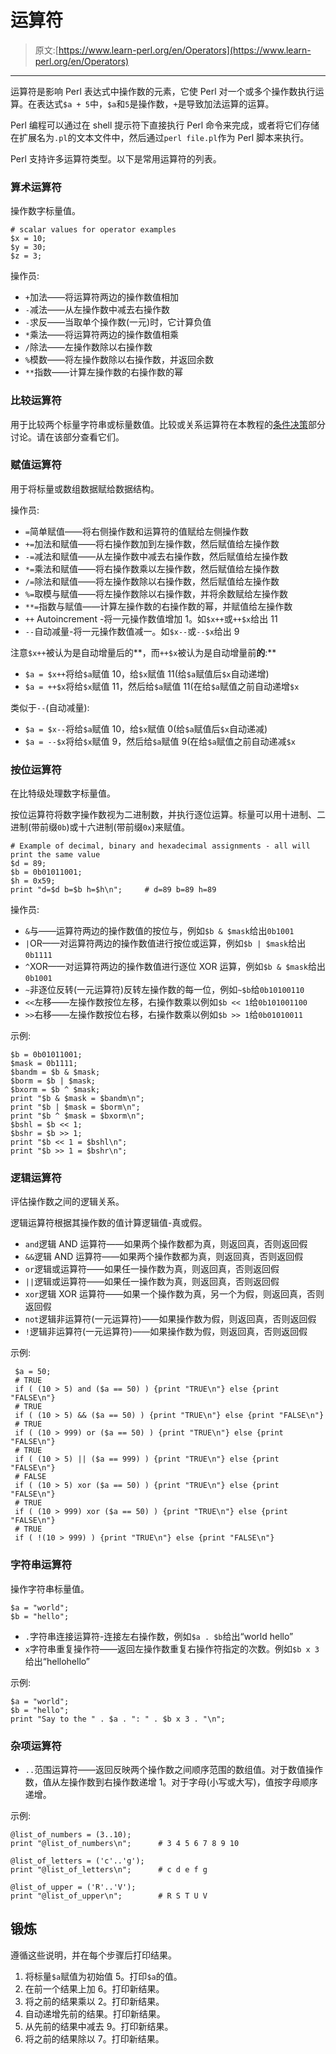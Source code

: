 # 运算符

> 原文:[https://www.learn-perl.org/en/Operators](https://www.learn-perl.org/en/Operators)

* * *

运算符是影响 Perl 表达式中操作数的元素，它使 Perl 对一个或多个操作数执行运算。在表达式`$a + 5`中，`$a`和`5`是操作数，`+`是导致加法运算的运算。

Perl 编程可以通过在 shell 提示符下直接执行 Perl 命令来完成，或者将它们存储在扩展名为`.pl`的文本文件中，然后通过`perl file.pl`作为 Perl 脚本来执行。

Perl 支持许多运算符类型。以下是常用运算符的列表。

### 算术运算符

操作数字标量值。

```
# scalar values for operator examples
$x = 10;
$y = 30;
$z = 3; 
```

操作员:

*   `+`加法——将运算符两边的操作数值相加
*   `-`减法——从左操作数中减去右操作数
*   `-`求反——当取单个操作数(一元)时，它计算负值
*   `*`乘法——将运算符两边的操作数值相乘
*   `/`除法——左操作数除以右操作数
*   `%`模数——将左操作数除以右操作数，并返回余数
*   `**`指数——计算左操作数的右操作数的幂

### 比较运算符

用于比较两个标量字符串或标量数值。比较或关系运算符在本教程的[条件决策](/en/Conditional_Decisions)部分讨论。请在该部分查看它们。

### 赋值运算符

用于将标量或数组数据赋给数据结构。

操作员:

*   `=`简单赋值——将右侧操作数和运算符的值赋给左侧操作数
*   `+=`加法和赋值——将右操作数加到左操作数，然后赋值给左操作数
*   `-=`减法和赋值——从左操作数中减去右操作数，然后赋值给左操作数
*   `*=`乘法和赋值——将右操作数乘以左操作数，然后赋值给左操作数
*   `/=`除法和赋值——将左操作数除以右操作数，然后赋值给左操作数
*   `%=`取模与赋值——将左操作数除以右操作数，并将余数赋给左操作数
*   `**=`指数与赋值——计算左操作数的右操作数的幂，并赋值给左操作数
*   `++` Autoincrement -将一元操作数值增加 1。如`$x++`或`++$x`给出 11
*   `--`自动减量-将一元操作数值减一。如`$x--`或`--$x`给出 9

注意`$x++`被认为是自动增量后的**，而`++$x`被认为是自动增量前**的**:**

*   `$a = $x++`将给`$a`赋值 10，给`$x`赋值 11(给`$a`赋值后`$x`自动递增)
*   `$a = ++$x`将给`$x`赋值 11，然后给`$a`赋值 11(在给`$a`赋值之前自动递增`$x`

类似于`--`(自动减量):

*   `$a = $x--`将给`$a`赋值 10，给`$x`赋值 0(给`$a`赋值后`$x`自动递减)
*   `$a = --$x`将给`$x`赋值 9，然后给`$a`赋值 9(在给`$a`赋值之前自动递减`$x`

### 按位运算符

在比特级处理数字标量值。

按位运算符将数字操作数视为二进制数，并执行逐位运算。标量可以用十进制、二进制(带前缀`0b`)或十六进制(带前缀`0x`)来赋值。

```
# Example of decimal, binary and hexadecimal assignments - all will print the same value
$d = 89;
$b = 0b01011001;
$h = 0x59;
print "d=$d b=$b h=$h\n";     # d=89 b=89 h=89 
```

操作员:

*   `&`与——运算符两边的操作数值的按位与，例如`$b & $mask`给出`0b1001`
*   `|`OR——对运算符两边的操作数值进行按位或运算，例如`$b | $mask`给出`0b1111`
*   `^`XOR——对运算符两边的操作数值进行逐位 XOR 运算，例如`$b & $mask`给出`0b1001`
*   `~`非逐位反转(一元运算符)反转左操作数的每一位，例如`~$b`给`0b10100110`
*   `<<`左移——左操作数按位左移，右操作数乘以例如`$b << 1`给`0b101001100`
*   `>>`右移——左操作数按位右移，右操作数乘以例如`$b >> 1`给`0b01010011`

示例:

```
$b = 0b01011001;
$mask = 0b1111;
$bandm = $b & $mask;
$borm = $b | $mask;
$bxorm = $b ^ $mask;
print "$b & $mask = $bandm\n";
print "$b | $mask = $borm\n";
print "$b ^ $mask = $bxorm\n";
$bshl = $b << 1;
$bshr = $b >> 1;
print "$b << 1 = $bshl\n";
print "$b >> 1 = $bshr\n"; 
```

### 逻辑运算符

评估操作数之间的逻辑关系。

逻辑运算符根据其操作数的值计算逻辑值-真或假。

*   `and`逻辑 AND 运算符——如果两个操作数都为真，则返回真，否则返回假
*   `&&`逻辑 AND 运算符——如果两个操作数都为真，则返回真，否则返回假
*   `or`逻辑或运算符——如果任一操作数为真，则返回真，否则返回假
*   `||`逻辑或运算符——如果任一操作数为真，则返回真，否则返回假
*   `xor`逻辑 XOR 运算符——如果一个操作数为真，另一个为假，则返回真，否则返回假
*   `not`逻辑非运算符(一元运算符)——如果操作数为假，则返回真，否则返回假
*   `!`逻辑非运算符(一元运算符)——如果操作数为假，则返回真，否则返回假

示例:

```
 $a = 50;
 # TRUE
 if ( (10 > 5) and ($a == 50) ) {print "TRUE\n"} else {print "FALSE\n"}
 # TRUE
 if ( (10 > 5) && ($a == 50) ) {print "TRUE\n"} else {print "FALSE\n"}
 # TRUE
 if ( (10 > 999) or ($a == 50) ) {print "TRUE\n"} else {print "FALSE\n"}
 # TRUE
 if ( (10 > 5) || ($a == 999) ) {print "TRUE\n"} else {print "FALSE\n"}
 # FALSE
 if ( (10 > 5) xor ($a == 50) ) {print "TRUE\n"} else {print "FALSE\n"}
 # TRUE
 if ( (10 > 999) xor ($a == 50) ) {print "TRUE\n"} else {print "FALSE\n"}
 # TRUE
 if ( !(10 > 999) ) {print "TRUE\n"} else {print "FALSE\n"} 
```

### 字符串运算符

操作字符串标量值。

```
$a = "world";
$b = "hello"; 
```

*   `.`字符串连接运算符-连接左右操作数，例如`$a . $b`给出“world hello”
*   `x`字符串重复操作符——返回左操作数重复右操作符指定的次数。例如`$b x 3`给出“hellohello”

示例:

```
$a = "world";
$b = "hello";
print "Say to the " . $a . ": " . $b x 3 . "\n"; 
```

### 杂项运算符

*   `..`范围运算符——返回反映两个操作数之间顺序范围的数组值。对于数值操作数，值从左操作数到右操作数递增 1。对于字母(小写或大写)，值按字母顺序递增。

示例:

```
@list_of_numbers = (3..10);
print "@list_of_numbers\n";      # 3 4 5 6 7 8 9 10

@list_of_letters = ('c'..'g');
print "@list_of_letters\n";      # c d e f g

@list_of_upper = ('R'..'V');
print "@list_of_upper\n";        # R S T U V 
```

## 锻炼

遵循这些说明，并在每个步骤后打印结果。

1.  将标量`$a`赋值为初始值 5。打印`$a`的值。
2.  在前一个结果上加 6。打印新结果。
3.  将之前的结果乘以 2。打印新结果。
4.  自动递增先前的结果。打印新结果。
5.  从先前的结果中减去 9。打印新结果。
6.  将之前的结果除以 7。打印新结果。